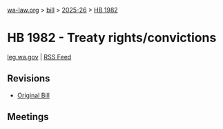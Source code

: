 [wa-law.org](/) > [bill](/bill/) > [2025-26](/bill/2025-26/) > [HB 1982](/bill/2025-26/hb/1982/)

# HB 1982 - Treaty rights/convictions
[leg.wa.gov](https://app.leg.wa.gov/billsummary?BillNumber=1982&Year=2025&Initiative=false) | [RSS Feed](./rss.xml)

## Revisions
* [Original Bill](1/)

## Meetings